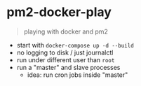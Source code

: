 # pm2-docker-play

> playing with docker and pm2

- start with `docker-compose up -d --build`
- no logging to disk / just journalctl
- run under different user than `root`
- run a "master" and slave processes
  - idea: run cron jobs inside "master"
